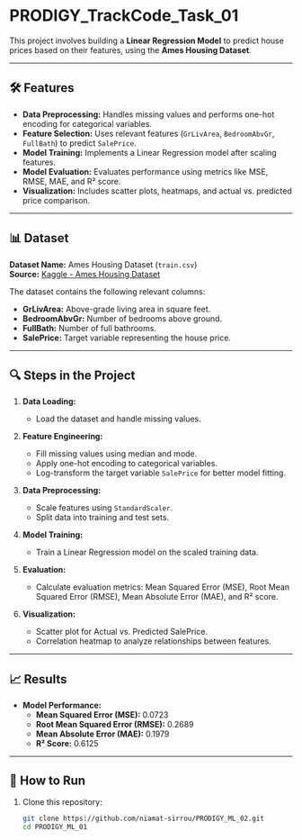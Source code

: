 # PRODIGY_TrackCode_Task_01  

This project involves building a **Linear Regression Model** to predict house prices based on their features, using the **Ames Housing Dataset**.

---

## 🛠️ Features  

- **Data Preprocessing:** Handles missing values and performs one-hot encoding for categorical variables.  
- **Feature Selection:** Uses relevant features (`GrLivArea`, `BedroomAbvGr`, `FullBath`) to predict `SalePrice`.  
- **Model Training:** Implements a Linear Regression model after scaling features.  
- **Model Evaluation:** Evaluates performance using metrics like MSE, RMSE, MAE, and R² score.  
- **Visualization:** Includes scatter plots, heatmaps, and actual vs. predicted price comparison.

---

## 📊 Dataset  

**Dataset Name:** Ames Housing Dataset (`train.csv`)  
**Source:** [Kaggle - Ames Housing Dataset](https://www.kaggle.com/c/house-prices-advanced-regression-techniques/data)  

The dataset contains the following relevant columns:  
- **GrLivArea:** Above-grade living area in square feet.  
- **BedroomAbvGr:** Number of bedrooms above ground.  
- **FullBath:** Number of full bathrooms.  
- **SalePrice:** Target variable representing the house price.  

---

## 🔍 Steps in the Project  

1. **Data Loading:**  
   - Load the dataset and handle missing values.  

2. **Feature Engineering:**  
   - Fill missing values using median and mode.  
   - Apply one-hot encoding to categorical variables.  
   - Log-transform the target variable `SalePrice` for better model fitting.  

3. **Data Preprocessing:**  
   - Scale features using `StandardScaler`.  
   - Split data into training and test sets.  

4. **Model Training:**  
   - Train a Linear Regression model on the scaled training data.  

5. **Evaluation:**  
   - Calculate evaluation metrics: Mean Squared Error (MSE), Root Mean Squared Error (RMSE), Mean Absolute Error (MAE), and R² score.  

6. **Visualization:**  
   - Scatter plot for Actual vs. Predicted SalePrice.  
   - Correlation heatmap to analyze relationships between features.  

---

## 📈 Results  

- **Model Performance:**  
  - **Mean Squared Error (MSE):** 0.0723  
  - **Root Mean Squared Error (RMSE):** 0.2689  
  - **Mean Absolute Error (MAE):** 0.1979  
  - **R² Score:** 0.6125  

---

## 🔧 How to Run  

1. Clone this repository:  
   ```bash
   git clone https://github.com/niamat-sirrou/PRODIGY_ML_02.git
   cd PRODIGY_ML_01
